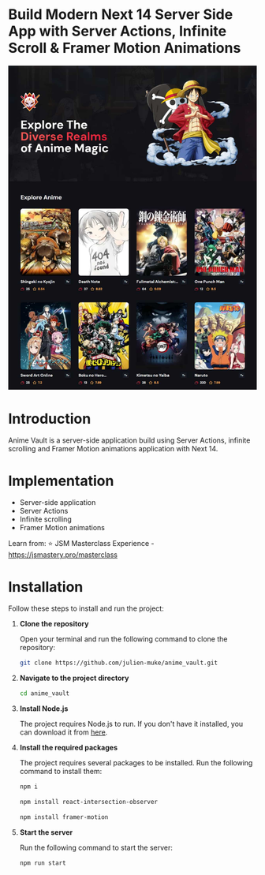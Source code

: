 # Build Modern Next 14 Server Side App with Server Actions, Infinite Scroll & Framer Motion Animations
![Screenshot](Screenshot.jpg)

# Introduction
Anime Vault is a server-side application build using Server Actions, infinite scrolling and Framer Motion animations application with Next 14.

# Implementation
- Server-side application
- Server Actions
- Infinite scrolling
- Framer Motion animations

 Learn from:
  ⭐ JSM Masterclass Experience - https://jsmastery.pro/masterclass

# Installation

Follow these steps to install and run the project:

1. **Clone the repository**

   Open your terminal and run the following command to clone the repository:

   ```bash
   git clone https://github.com/julien-muke/anime_vault.git
   ```

2. **Navigate to the project directory**

   ```bash
   cd anime_vault
   ```

3. **Install Node.js**

   The project requires Node.js to run. If you don't have it installed, you can download it from [here](https://nodejs.org/en/download/).

4. **Install the required packages**

   The project requires several packages to be installed. Run the following command to install them:

   ```bash
   npm i
   ```

    ```bash
   npm install react-intersection-observer
   ```

     ```bash
   npm install framer-motion
   ```

5. **Start the server**

   Run the following command to start the server:

   ```bash
   npm run start
   ```



